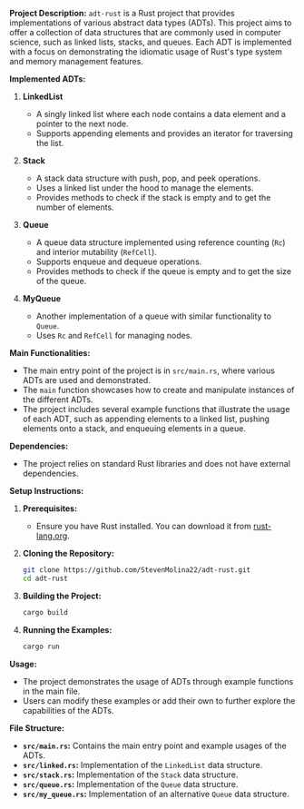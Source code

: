 **Project Description:**
`adt-rust` is a Rust project that provides implementations of various abstract data types (ADTs). This project aims to offer a collection of data structures that are commonly used in computer science, such as linked lists, stacks, and queues. Each ADT is implemented with a focus on demonstrating the idiomatic usage of Rust's type system and memory management features.

**Implemented ADTs:**
1. **LinkedList**
    - A singly linked list where each node contains a data element and a pointer to the next node.
    - Supports appending elements and provides an iterator for traversing the list.

2. **Stack**
    - A stack data structure with push, pop, and peek operations.
    - Uses a linked list under the hood to manage the elements.
    - Provides methods to check if the stack is empty and to get the number of elements.

3. **Queue**
    - A queue data structure implemented using reference counting (`Rc`) and interior mutability (`RefCell`).
    - Supports enqueue and dequeue operations.
    - Provides methods to check if the queue is empty and to get the size of the queue.

4. **MyQueue**
    - Another implementation of a queue with similar functionality to `Queue`.
    - Uses `Rc` and `RefCell` for managing nodes.

**Main Functionalities:**
- The main entry point of the project is in `src/main.rs`, where various ADTs are used and demonstrated.
- The `main` function showcases how to create and manipulate instances of the different ADTs.
- The project includes several example functions that illustrate the usage of each ADT, such as appending elements to a linked list, pushing elements onto a stack, and enqueuing elements in a queue.

**Dependencies:**
- The project relies on standard Rust libraries and does not have external dependencies.

**Setup Instructions:**
1. **Prerequisites:**
    - Ensure you have Rust installed. You can download it from [rust-lang.org](https://www.rust-lang.org/).

2. **Cloning the Repository:**
    ```sh
    git clone https://github.com/StevenMolina22/adt-rust.git
    cd adt-rust
    ```

3. **Building the Project:**
    ```sh
    cargo build
    ```

4. **Running the Examples:**
    ```sh
    cargo run
    ```

**Usage:**
- The project demonstrates the usage of ADTs through example functions in the main file.
- Users can modify these examples or add their own to further explore the capabilities of the ADTs.

**File Structure:**
- **`src/main.rs`:** Contains the main entry point and example usages of the ADTs.
- **`src/linked.rs`:** Implementation of the `LinkedList` data structure.
- **`src/stack.rs`:** Implementation of the `Stack` data structure.
- **`src/queue.rs`:** Implementation of the `Queue` data structure.
- **`src/my_queue.rs`:** Implementation of an alternative `Queue` data structure.

